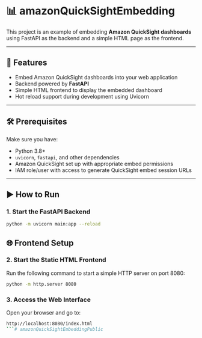 # 📊 amazonQuickSightEmbedding

This project is an example of embedding **Amazon QuickSight dashboards** using FastAPI as the backend and a simple HTML page as the frontend.

---

## 🚀 Features

- Embed Amazon QuickSight dashboards into your web application
- Backend powered by **FastAPI**
- Simple HTML frontend to display the embedded dashboard
- Hot reload support during development using Uvicorn

---

## 🛠️ Prerequisites

Make sure you have:

- Python 3.8+
- `uvicorn`, `fastapi`, and other dependencies
- Amazon QuickSight set up with appropriate embed permissions
- IAM role/user with access to generate QuickSight embed session URLs

---

## ▶️ How to Run

### 1. Start the FastAPI Backend

```bash
python -m uvicorn main:app --reload
```
## 🌐 Frontend Setup

### 2. Start the Static HTML Frontend
Run the following command to start a simple HTTP server on port 8080:

```bash
python -m http.server 8080
```

### 3. Access the Web Interface
Open your browser and go to:
```bash
http://localhost:8080/index.html
```#   a m a z o n Q u i c k S i g h t E m b e d d i n g P u b l i c  
 